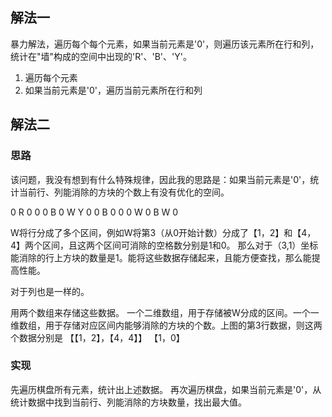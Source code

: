 
## 解法一

暴力解法，遍历每个每个元素，如果当前元素是'0'，则遍历该元素所在行和列，统计在"墙"构成的空间中出现的'R'、'B'、'Y'。

1. 遍历每个元素
2. 如果当前元素是'0'，遍历当前元素所在行和列

## 解法二

### 思路
该问题，我没有想到有什么特殊规律，因此我的思路是：如果当前元素是'0'，统计当前行、列能消除的方块的个数上有没有优化的空间。

0 R 0 0 0
B 0 W Y 0
0 B 0 0 0
W 0 B W 0

W将行分成了多个区间，例如W将第3（从0开始计数）分成了【1，2】和【4，4】两个区间，且这两个区间可消除的空格数分别是1和0。
那么对于（3,1）坐标能消除的行上方块的数量是1。能将这些数据存储起来，且能方便查找，那么能提高性能。

对于列也是一样的。

用两个数组来存储这些数据。
一个二维数组，用于存储被W分成的区间。一个一维数组，用于存储对应区间内能够消除的方块的个数。上图的第3行数据，则这两个数据分别是
【【1，2】，【4，4】】
【1，0】

### 实现
先遍历棋盘所有元素，统计出上述数据。
再次遍历棋盘，如果当前元素是'0'，从统计数据中找到当前行、列能消除的方块数量，找出最大值。
